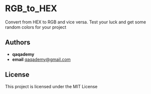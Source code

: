 # RGB_to_HEX

Convert from HEX to RGB and vice versa.
Test your luck and get some random colors for your project 

## Authors

* **qaqademy** 
* **email**   qaqademy@gmail.com
 
## License

This project is licensed under the MIT License